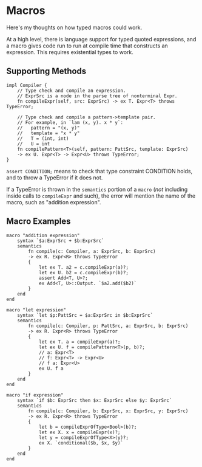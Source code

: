 # Macros

Here's my thoughts on how typed macros could work.

At a high level, there is language support for typed quoted expressions, and a
macro gives code run to run at compile time that constructs an expression. This
requires existential types to work.

## Supporting Methods

    impl Compiler {
        // Type check and compile an expression.
        // ExprSrc is a node in the parse tree of nonterminal Expr.
        fn compileExpr(self, src: ExprSrc) -> ex T. Expr<T> throws TypeError;
    
        // Type check and compile a pattern->template pair.
        // For example, in `lam (x, y). x * y`:
        //   pattern = "(x, y)"
        //   template = "x * y"
        //   T = (int, int)
        //   U = int
        fn compilePattern<T>(self, pattern: PattSrc, template: ExprSrc)
        -> ex U. Expr<T> -> Expr<U> throws TypeError;
    }

`assert CONDITION;` means to check that type constraint CONDITION holds, and to
throw a TypeError if it does not.

If a TypeError is thrown in the `semantics` portion of a `macro` (_not_
including inside calls to `compileExpr` and such), the error will mention the
name of the macro, such as "addition expression".

## Macro Examples

    macro "addition expression"
        syntax `$a:ExprSrc + $b:ExprSrc`
        semantics
            fn compile(c: Compiler, a: ExprSrc, b: ExprSrc)
            -> ex R. Expr<R> throws TypeError
            {
                let ex T. a2 = c.compileExpr(a)?;
                let ex U. b2 = c.compileExpr(b)?;
                assert Add<T, U>?;
                ex Add<T, U>::Output. `$a2.add($b2)`
            }
        end
    end
    
    macro "let expression"
        syntax `let $p:PattSrc = $a:ExprSrc in $b:ExprSrc`
        semantics
            fn compile(c: Compiler, p: PattSrc, a: ExprSrc, b: ExprSrc)
            -> ex R. Expr<R> throws TypeError
            {
                let ex T. a = compileExpr(a)?;
                let ex U. f = compilePattern<T>(p, b)?;
                // a: Expr<T>
                // f: Expr<T> -> Expr<U>
                // f a: Expr<U>
                ex U. f a
            }
        end
    end

    macro "if expression"
        syntax `if $b: ExprSrc then $x: ExprSrc else $y: ExprSrc`
        semantics
            fn compile(c: Compiler, b: ExprSrc, x: ExprSrc, y: ExprSrc)
            -> ex R. Expr<R> throws TypeError
            {
                let b = compileExprOfType<Bool>(b)?;
                let ex X. x = compileExpr(x)?;
                let y = compileExprOfType<X>(y)?;
                ex X. `conditional($b, $x, $y)`
            }
        end
    end

